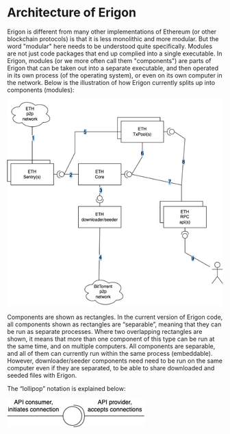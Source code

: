 # Architecture of Erigon

Erigon is different from many other implementations of Ethereum (or other blockchain protocols) is that it is less monolithic and more modular. But the word "modular" here needs to be understood quite specifically. Modules are not just code packages that end up complied into a single executable. In Erigon, modules (or we more often call them "components") are parts of Erigon that can be taken out into a separate executable, and then operated in its own process (of the operating system), or even on its own computer in the network. Below is the illustration of how Erigon currently splits up into components (modules):

![Erigon components for Ethereum blockchain](drawio-pics/architecture-ETH.drawio.png)

Components are shown as rectangles. In the current version of Erigon code, all components shown as rectangles are “separable”, meaning that they can be run as separate processes. Where two overlapping rectangles are shown, it means that more than one component of this type can be run at the same time, and on multiple computers. All components are separable, and all of them can currently run within the same process (embeddable). However, downloader/seeder components need need to be run on the same computer even if they are separated, to be able to share downloaded and seeded files with Erigon.

The “lollipop” notation is explained below:

![Lollipop notation](drawio-pics/architecture-Lollipop.drawio.png)
